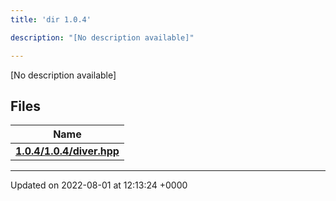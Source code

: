 ```yaml
---
title: 'dir 1.0.4'

description: "[No description available]"

---
```







[No description available]

## Files

| Name           |
| -------------- |
| **[1.0.4/1.0.4/diver.hpp](/documentation/code/files/1_80_84_2diver_8hpp/#file-1.0.4/diver.hpp)**  |






-------------------------------

Updated on 2022-08-01 at 12:13:24 +0000
